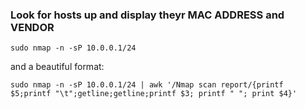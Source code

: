 ### Look for hosts up and display theyr MAC ADDRESS and VENDOR
```sudo nmap -n -sP 10.0.0.1/24```

and a beautiful format:

```sudo nmap -n -sP 10.0.0.1/24 | awk '/Nmap scan report/{printf $5;printf "\t";getline;getline;printf $3; printf " "; print $4}'```

###

